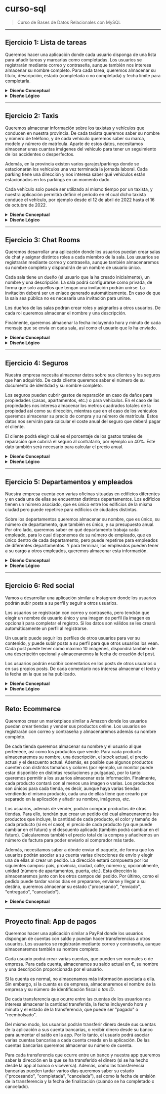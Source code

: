 # curso-sql

> Curso de Bases de Datos Relacionales con MySQL

---

## **Ejercicio 1: Lista de tareas**

Queremos hacer una aplicación donde cada usuario disponga de una lista para añadir tareas y marcarlas como completadas. Los usuarios se registrarán mediante correo y contraseña, aunque también nos interesa almacenar su nombre completo. Para cada tarea, queremos almacenar su título, descripción, estado (completada o no completada) y fecha límite para completarla.

<details>
  <summary><strong>Diseño Conceptual</strong></summary>

  ![Conceptual.png](Ejercicio_1/Conceptual.png)

</details>  

<details>
  <summary><strong>Diseño Lógico</strong></summary>

  ![Lógico.png](Ejercicio_1/Lógico.png)

</details>  
    

---

## **Ejercicio 2: Taxis**

Queremos almacenar información sobre los taxistas y vehículos que conducen en nuestra provincia. De cada taxista queremos saber su nombre y número de teléfono, y de cada vehículo queremos saber su marca, modelo y número de matrícula. Aparte de estos datos, necesitamos almacenar unas cuantas imágenes del vehículo para tener un seguimiento de los accidentes o desperfectos.

Además, en la provincia existen varios garajes/parkings donde se estacionarán los vehículos una vez terminada la jornada laboral. Cada parking tiene una dirección y nos interesa saber qué vehículos están estacionados en los parkings en un momento dado.

Cada vehículo solo puede ser utilizado al mismo tiempo por un taxista, y nuestra aplicación permitirá definir el periodo en el cual dicho taxista conduce el vehículo, por ejemplo desde el 12 de abril de 2022 hasta el 16 de octubre de 2022.

<details>
  <summary><strong>Diseño Conceptual</strong></summary>

  ![Conceptual.png](Ejercicio_2/Conceptual.png)

</details>  

<details>
  <summary><strong>Diseño Lógico</strong></summary>

  ![Lógico.png](Ejercicio_2/Lógico.png)

</details>     

---

## **Ejercicio 3: Chat Rooms**

Queremos desarrollar una aplicación donde los usuarios puedan crear salas de chat y asignar distintos roles a cada miembro de la sala. Los usuarios se registrarán mediante correo y contraseña, aunque también almacenaremos su nombre completo y dispondrán de un nombre de usuario único.

Cada sala tiene un dueño (el usuario que la ha creado inicialmente), un nombre y una descripción. La sala podrá configurarse como privada, de forma que solo aquellos que tengan una invitación podrán unirse. La invitación deberá ser un enlace generado automáticamente. En caso de que la sala sea pública no es necesaria una invitación para unirse.

Los dueños de las salas podrán crear roles y asignarlos a otros usuarios. De cada rol queremos almacenar el nombre y una descripción.

Finalmente, queremos almacenar la fecha incluyendo hora y minuto de cada mensaje que se envía en cada sala, así como el usuario que lo ha enviado.

<details>
  <summary><strong>Diseño Conceptual</strong></summary>

  ![Conceptual.png](Ejercicio_3/Conceptual.png)

</details>  

<details>
  <summary><strong>Diseño Lógico</strong></summary>

  ![Lógico.png](Ejercicio_3/Lógico.png)

</details>      

---

## **Ejercicio 4: Seguros**

Nuestra empresa necesita almacenar datos sobre sus clientes y los seguros que han adquirido. De cada cliente queremos saber el número de su documento de identidad y su nombre completo.

Los seguros pueden cubrir gastos de reparación en caso de daños para propiedades (casas, apartamentos, etc.) o para vehículos. En el caso de las propiedades nos interesa almacenar los metros cuadrados totales de la propiedad así como su dirección, mientras que en el caso de los vehículos queremos almacenar su precio de compra y su número de matrícula. Estos datos nos servirán para calcular el coste anual del seguro que deberá pagar el cliente.

El cliente podrá elegir cuál es el porcentaje de los gastos totales de reparación que cubrirá el seguro al contratarlo, por ejemplo un 40%. Este dato también será necesario para calcular el precio anual.

<details>
  <summary><strong>Diseño Conceptual</strong></summary>

  ![Conceptual.png](Ejercicio_4/Conceptual.png)

</details>

<details> 
  <summary><strong>Diseño Lógico</strong></summary>

  ![Lógico.png](Ejercicio_4/Lógico.png)

</details>  

---

## **Ejercicio 5: Departamentos y empleados**

Nuestra empresa cuenta con varias oficinas situadas en edificios diferentes y en cada una de ellas se encuentran distintos departamentos. Los edificios tienen un número asociado, que es único entre los edificios de la misma ciudad pero puede repetirse para edificios de ciudades distintas.

Sobre los departamentos queremos almacenar su nombre, que es único, su número de departamento, que también es único, y su presupuesto anual. Por otro lado, queremos saber en qué departamento trabaja cada empleado, para lo cual disponemos de su número de empleado, que es único dentro de cada departamento, pero puede repetirse para empleados de diferentes departamentos. Y para terminar, los empleados pueden tener a su cargo a otros empleados, queremos almacenar esta información.

<details>
  <summary><strong>Diseño Conceptual</strong></summary>

  ![Conceptual.png](Ejercicio_5/Conceptual.png)

</details>  

<details>    
  <summary><strong>Diseño Lógico</strong></summary>

  ![Lógico.png](Ejercicio_5/Lógico.png)

</details>  


---

## **Ejercicio 6: Red social**

Vamos a desarrollar una aplicación similar a Instagram donde los usuarios podrán subir posts a su perfil y seguir a otros usuarios.

Los usuarios se registrarán con correo y contraseña, pero tendrán que elegir un nombre de usuario único y una imagen de perfil (la imagen es opcional) para completar el registro. Si los datos son válidos se les creará automáticamente un perfil al registrarse.

Un usuario puede seguir los perfiles de otros usuarios para ver su contenido, y puede subir posts a su perfil para que otros usuarios los vean. Cada post puede tener como máximo 10 imágenes, dispondrá también de una descripción opcional y almacenaremos la fecha de creación del post.

Los usuarios podrán escribir comentarios en los posts de otros usuarios o en sus propios posts. De cada comentario nos interesa almacenar el texto y la fecha en la que se ha publicado.

<details>
  <summary><strong>Diseño Conceptual</strong></summary>

  ![Conceptual.png](Ejercicio_6/Conceptual.png)

</details> 
<details>    
  <summary><strong>Diseño Lógico</strong></summary>

  ![Lógico.png](Ejercicio_6/Lógico.png)

</details>   

---

## **Reto: Ecommerce**

Queremos crear un marketplace similar a Amazon donde los usuarios puedan crear tiendas y vender sus productos online. Los usuarios se registrarán con correo y contraseña y almacenaremos además su nombre completo.

De cada tienda queremos almacenar su nombre y el usuario al que pertenece, así como los productos que vende. Para cada producto almacenaremos su nombre, una descripción, el *stock* actual, el precio actual y el descuento actual. Además, es posible que algunos productos cuenten con distintos tamaños y colores (por ejemplo, un monitor puede estar disponible en distintas resoluciones y pulgadas), por lo tanto queremos permitir a los usuarios almacenar esta información. Finalmente, cada producto contará con al menos una imagen o varias. Los productos son únicos para cada tienda, es decir, aunque haya varias tiendas vendiendo el mismo producto, cada una de ellas tiene que crearlo por separado en la aplicación y añadir su nombre, imágenes, etc.

Los usuarios, además de vender, podrán comprar productos de otras tiendas. Para ello, tendrán que crear un pedido del cual almacenaremos los productos que incluye, la cantidad de cada producto, el color y tamaño de cada producto (si es el caso), el precio de cada producto (ya que puede cambiar en el futuro) y el descuento aplicado (también podrá cambiar en el futuro). Calcularemos también el precio total de la compra y añadiremos un número de factura para poder enviarlo al comprador más tarde.

Además, necesitamos saber a dónde enviar el paquete, de forma que los usuarios podrán asociar a su cuenta varias direcciones de envío y elegir una de ellas al crear un pedido. La dirección estará compuesta por los siguientes campos: país, provincia, ciudad, calle, número y, opcionalmente, unidad (número de apartamentos, puerta, etc.). Esta dirección la almacenaremos junto con los otros campos del pedido. Por último, como el pedido puede tardar varios días en prepararse, enviarse y llegar a su destino, queremos almacenar su estado ("procesando", "enviado", "entregado", "cancelado").

<details>
  <summary><strong>Diseño Conceptual</strong></summary>

  ![Conceptual.png](Reto/Conceptual.png)

</details>  

---

## **Proyecto final: App de pagos**

Queremos hacer una aplicación similar a PayPal donde los usuarios dispongan de cuentas con saldo y puedan hacer transferencias a otros usuarios. Los usuarios se registrarán mediante correo y contraseña, aunque almacenaremos también su nombre completo.

Cada usuario podrá crear varias cuentas, que pueden ser normales o de empresa. Para cada cuenta, almacenamos su saldo actual en €, su nombre y una descripción proporcionada por el usuario.

Si la cuenta es normal, no almacenamos más información asociada a ella. Sin embargo, si la cuenta es de empresa, almacenaremos el nombre de la empresa y su número de identificación fiscal o *tax ID*.

De cada transferencia que ocurre entre las cuentas de los usuarios nos interesa almacenar la cantidad transferida, la fecha incluyendo hora y minuto y el estado de la transferencia, que puede ser "pagado" o "reembolsado".

Del mismo modo, los usuarios podrán transferir dinero desde sus cuentas de la aplicación a sus cuenta bancarias, o recibir dinero desde su banco para aumentar el saldo en la app. Por lo tanto, el usuario podrá asociar varias cuentas bancarias a cada cuenta creada en la aplicación. De las cuentas bancarias queremos almacenar su número de cuenta.

Para cada transferencia que ocurre entre un banco y nuestra app queremos saber la dirección en la que se ha transferido el dinero (si se ha hecho desde la app al banco o viceversa). Además, como las transferencia bancarias pueden tardar varios días queremos saber su estado ("procesando", "completada", "cancelada"), así como la fecha de emisión de la transferencia y la fecha de finalización (cuando se ha completado o cancelado).